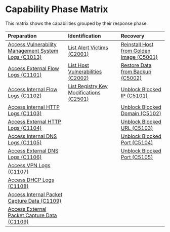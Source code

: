 # Capability Phase Matrix

This matrix shows the capabilities grouped by their response phase.

Preparation | Identification | Recovery |
| :--- | :--- | :--- |
| [Access Vulnerability Management System Logs (C1013)](C1013.md) | [List Alert Victims (C2001)](C2001.md) | [Reinstall Host from Golden Image (C5001)](C5001.md) |
| [Access External Flow Logs (C1101)](C1101.md) | [List Host Vulnerabilities (C2002)](C2002.md) | [Restore Data from Backup (C5002)](C5002.md) |
| [Access Internal Flow Logs (C1102)](C1102.md) | [List Registry Key Modifications (C2501)](C2501.md) | [Unblock Blocked IP (C5101)](C5101.md) |
| [Access Internal HTTP Logs (C1103)](C1103.md) |  | [Unblock Blocked Domain (C5102)](C5102.md) |
| [Access External HTTP Logs (C1104)](C1104.md) |  | [Unblock Blocked URL (C5103)](C5103.md) |
| [Access Internal DNS Logs (C1105)](C1105.md) |  | [Unblock Blocked Port (C5104)](C5104.md) |
| [Access External DNS Logs (C1106)](C1106.md) |  | [Unblock Blocked Port (C5105)](C5105.md) |
| [Access VPN Logs (C1107)](C1107.md) |  |  |
| [Access DHCP Logs (C1108)](C1108.md) |  |  |
| [Access Internal Packet Capture Data (C1109)](C1109.md) |  |  |
| [Access External Packet Capture Data (C1109)](C1109.md) |  |  |